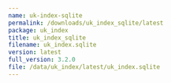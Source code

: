 ```yaml
---
name: uk-index-sqlite
permalink: /downloads/uk_index_sqlite/latest
package: uk_index
title: uk_index_sqlite
filename: uk_index.sqlite
version: latest
full_version: 3.2.0
file: /data/uk_index/latest/uk_index.sqlite
---
```

